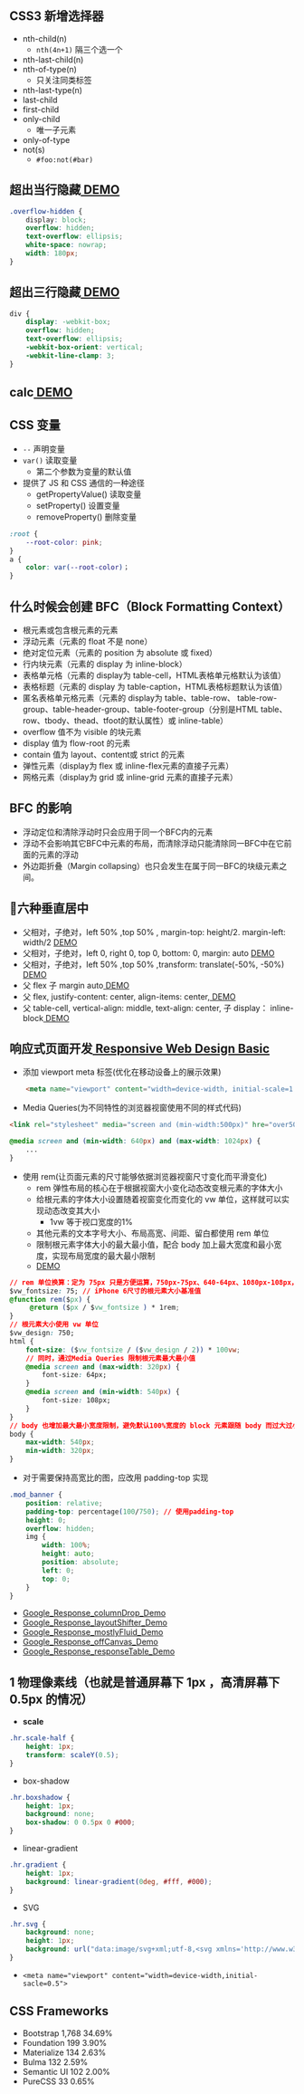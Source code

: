## CSS3 新增选择器
- nth-child(n)
    - `nth(4n+1)` 隔三个选一个
- nth-last-child(n)
- nth-of-type(n)
    - 只关注同类标签
- nth-last-type(n)
- last-child
- first-child
- only-child
    - 唯一子元素
- only-of-type
- not(s)
    - `#foo:not(#bar)`

## 超出当行隐藏[ DEMO](../demos/css/超出隐藏.html)
```css
.overflow-hidden {
    display: block;
    overflow: hidden;
    text-overflow: ellipsis;
    white-space: nowrap;
    width: 180px;
}
```
## 超出三行隐藏[ DEMO](../demos/css/超出隐藏.html)
```css
div {
    display: -webkit-box;
    overflow: hidden;
    text-overflow: ellipsis;
    -webkit-box-orient: vertical;
    -webkit-line-clamp: 3;
}
```

## calc[ DEMO](../demos/css/calc.html)

## CSS 变量
- `--` 声明变量
- `var()` 读取变量
    - 第二个参数为变量的默认值
- 提供了 JS 和 CSS 通信的一种途径
    - getPropertyValue() 读取变量
    - setProperty() 设置变量
    - removeProperty() 删除变量
```css
:root {
    --root-color: pink;
}
a {
    color: var(--root-color)；
}
```
## 什么时候会创建 BFC（Block Formatting Context）
- 根元素或包含根元素的元素
- 浮动元素（元素的 float 不是 none）
- 绝对定位元素（元素的 position 为 absolute 或 fixed）
- 行内块元素（元素的 display 为 inline-block）
- 表格单元格（元素的 display为 table-cell，HTML表格单元格默认为该值）
- 表格标题（元素的 display 为 table-caption，HTML表格标题默认为该值）
- 匿名表格单元格元素（元素的 display为 table、table-row、 table-row-group、table-header-group、table-footer-group（分别是HTML table、row、tbody、thead、tfoot的默认属性）或 inline-table）
- overflow 值不为 visible 的块元素
- display 值为 flow-root 的元素
- contain 值为 layout、content或 strict 的元素
- 弹性元素（display为 flex 或 inline-flex元素的直接子元素）
- 网格元素（display为 grid 或 inline-grid 元素的直接子元素）

## BFC 的影响
- 浮动定位和清除浮动时只会应用于同一个BFC内的元素
- 浮动不会影响其它BFC中元素的布局，而清除浮动只能清除同一BFC中在它前面的元素的浮动
- 外边距折叠（Margin collapsing）也只会发生在属于同一BFC的块级元素之间。

## 六种垂直居中
- 父相对，子绝对，left 50% ,top 50% , margin-top: height/2. margin-left: width/2 [ DEMO](./demos/css/vertical-box1.html)
- 父相对，子绝对，left 0, right 0, top 0, bottom: 0, margin: auto [ DEMO](./demos/css/vertical-box2.html)
- 父相对，子绝对，left 50% ,top 50% ,transform: translate(-50%, -50%)[ DEMO](./demos/css/vertical-box3.html)
- 父 flex 子 margin auto[ DEMO](./demos/css/vertical-box4.html)
- 父 flex, justify-content: center, align-items: center,[ DEMO](./demos/css/vertical-box5.html)
- 父 table-cell, vertical-align: middle, text-align: center, 子 display： inline-block[ DEMO](./demos/css/vertical-box6.html)

## 响应式页面开发[ Responsive Web Design Basic](https://developers.google.com/web/fundamentals/design-and-ux/responsive/)
- 添加 viewport meta 标签(优化在移动设备上的展示效果)
```html
    <meta name="viewport" content="width=device-width, initial-scale=1.0">
```
- Media Queries(为不同特性的浏览器视窗使用不同的样式代码)
```html
<link rel="stylesheet" media="screen and (min-width:500px)" hre="over500.css">
```
```css
@media screen and (min-width: 640px) and (max-width: 1024px) {
    ...
}
```

- 使用 rem(让页面元素的尺寸能够依据浏览器视窗尺寸变化而平滑变化)
    - rem 弹性布局的核心在于根据视窗大小变化动态改变根元素的字体大小
    - 给根元素的字体大小设置随着视窗变化而变化的 vw 单位，这样就可以实现动态改变其大小
        - 1vw 等于视口宽度的1%
    - 其他元素的文本字号大小、布局高宽、间距、留白都使用 rem 单位
    - 限制根元素字体大小的最大最小值，配合 body 加上最大宽度和最小宽度，实现布局宽度的最大最小限制
    - [DEMO](https://link.juejin.im/?target=https%3A%2F%2Fjdc.jd.com%2Fdemo%2Fting%2Fvw_rem_layout.html)
```css
// rem 单位换算：定为 75px 只是方便运算，750px-75px、640-64px、1080px-108px，如此类推
$vw_fontsize: 75; // iPhone 6尺寸的根元素大小基准值
@function rem($px) {
     @return ($px / $vw_fontsize ) * 1rem;
}
// 根元素大小使用 vw 单位
$vw_design: 750;
html {
    font-size: ($vw_fontsize / ($vw_design / 2)) * 100vw; 
    // 同时，通过Media Queries 限制根元素最大最小值
    @media screen and (max-width: 320px) {
        font-size: 64px;
    }
    @media screen and (min-width: 540px) {
        font-size: 108px;
    }
}
// body 也增加最大最小宽度限制，避免默认100%宽度的 block 元素跟随 body 而过大过小
body {
    max-width: 540px;
    min-width: 320px;
}
```
- 对于需要保持高宽比的图，应改用 padding-top 实现
```css
.mod_banner {
    position: relative;
    padding-top: percentage(100/750); // 使用padding-top
    height: 0;
    overflow: hidden;
    img {
        width: 100%;
        height: auto;
        position: absolute;
        left: 0;
        top: 0; 
    }
}
```

- [Google_Response_columnDrop_Demo](../Demos/css/response/columnDrop.html)
- [Google_Response_layoutShifter_Demo](../Demos/css/response/layoutShifter.html)
- [Google_Response_mostlyFluid_Demo](../Demos/css/response/mostlyFluid.html)
- [Google_Response_offCanvas_Demo](../Demos/css/response/offCanvas.html)
- [Google_Response_responseTable_Demo](../Demos/css/response/responseTable.html)
## 1 物理像素线（也就是普通屏幕下 1px ，高清屏幕下 0.5px 的情况）
- **scale**
```css
.hr.scale-half {
    height: 1px;
    transform: scaleY(0.5);
}
```
- box-shadow
```css
.hr.boxshadow {
    height: 1px;
    background: none;
    box-shadow: 0 0.5px 0 #000;
}
```
- linear-gradient
```css
.hr.gradient {
    height: 1px;
    background: linear-gradient(0deg, #fff, #000);
}
```
- SVG
```css
.hr.svg {
    background: none;
    height: 1px;
    background: url("data:image/svg+xml;utf-8,<svg xmlns='http://www.w3.org/2000/svg' width='100%' height='1px'><line x1='0' y1='0' x2='100%' y2='0' stroke='#000'></line></svg>");
}
```
- `<meta name="viewport" content="width=device-width,initial-sacle=0.5">`
## CSS Frameworks
- Bootstrap	1,768	34.69%
- Foundation	199	3.90%
- Materialize	134	2.63%
- Bulma	132	2.59%
- Semantic UI	102	2.00%
- PureCSS	33	0.65%
